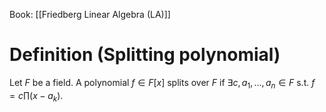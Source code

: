Book: [[Friedberg Linear Algebra (LA)]]
# Definition (Splitting polynomial)
Let $F$ be a field.
A polynomial $f\in F[x]$ splits over $F$ if $\exists c,a_{1},\dots,a_{n}\in F$ s.t. $f=c\prod(x-a_{k})$.